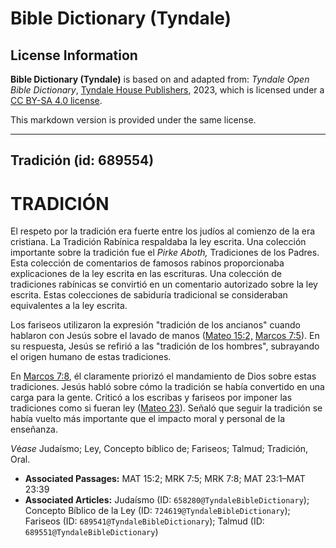 # Bible Dictionary (Tyndale)

## License Information

**Bible Dictionary (Tyndale)** is based on and adapted from: _Tyndale Open Bible Dictionary_, [Tyndale House Publishers](https://tyndaleopenresources.com/), 2023, which is licensed under a [CC BY-SA 4.0 license](https://creativecommons.org/licenses/by-sa/4.0/legalcode.en).

This markdown version is provided under the same license.



--------------------------------

## Tradición (id: 689554)

TRADICIÓN
=========

El respeto por la tradición era fuerte entre los judíos al comienzo de la era cristiana. La Tradición Rabínica respaldaba la ley escrita. Una colección importante sobre la tradición fue el *Pirke Aboth,* Tradiciones de los Padres. Esta colección de comentarios de famosos rabinos proporcionaba explicaciones de la ley escrita en las escrituras. Una colección de tradiciones rabínicas se convirtió en un comentario autorizado sobre la ley escrita. Estas colecciones de sabiduría tradicional se consideraban equivalentes a la ley escrita.

Los fariseos utilizaron la expresión "tradición de los ancianos" cuando hablaron con Jesús sobre el lavado de manos ([Mateo 15:2,](https://ref.ly/Matt15:2) [Marcos 7:5](https://ref.ly/Mark7:5)). En su respuesta, Jesús se refirió a las "tradición de los hombres", subrayando el origen humano de estas tradiciones.

En [Marcos 7:8](https://ref.ly/Mark7:8), él claramente priorizó el mandamiento de Dios sobre estas tradiciones. Jesús habló sobre cómo la tradición se había convertido en una carga para la gente. Criticó a los escribas y fariseos por imponer las tradiciones como si fueran ley ([Mateo 23](https://ref.ly/Matt23:1-Matt23:39)). Señaló que seguir la tradición se había vuelto más importante que el impacto moral y personal de la enseñanza.

*V*é*ase* Judaísmo; Ley, Concepto bíblico de; Fariseos; Talmud; Tradición, Oral.

* **Associated Passages:** MAT 15:2; MRK 7:5; MRK 7:8; MAT 23:1–MAT 23:39
* **Associated Articles:** Judaísmo (ID: `658280@TyndaleBibleDictionary`); Concepto Bíblico de la Ley (ID: `724619@TyndaleBibleDictionary`); Fariseos (ID: `689541@TyndaleBibleDictionary`); Talmud (ID: `689551@TyndaleBibleDictionary`)

